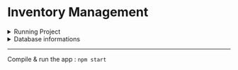 # Inventory Management

<details>
<summary>Running Project</summary>

### Prerequisites
- [Node.js](https://nodejs.dev/)
- [MySQL](https://www.mysql.com/)

## Dev Dependancies

| Name | Version |
| ------------- | ------------- |
| @types/express | `^4.17.21` |
| @types/node | `^20.12.12` |
| @types/validator | `^13.11.10` |
| sequelize-cli | `^6.6.2` |
| ts-node | `^10.9.2` |
| tsc-watch | `^6.0.4` |
| typescript | `^5.4.5` |

## Project Dependancies

| Name | Version |
| ------------- | ------------- |
| dotenv | `^16.4.5` |
| express | `^4.19.2` |
| mysql2 | `^3.9.7` |
| reflect-metadata | `^0.2.2` |
| sequelize | `^6.37.3` |

<ins>Installation shorthand</ins> : `npm install express mysql2 sequelize dotenv reflect-metadata`

### Run

> [!NOTE]
> In order to run the project, create `.env` file at root level.
> The .env file should contain those informations :
> | Environment Vars | Description |
> | ------------- | ------------- |
> | MYSQL_DB_NAME="inventory_management" | Replace the value if needed |
> | MYSQL_DB_HOST="127.0.0.1" | IP of the MySQL's host server |
> | MYSQL_DB_PORT="3306" | Port of the MySQL's host server |
> | MYSQL_DB_USERNAME="root" | User to connect to the MySQL Database |
> | MYSQL_DB_PASSWORD="" | Password to login with |
> | MYSQL_DB_USERNAME="root" | User to connect to the MySQL Database |
> | NODE_ENV="development" | Used for development purposes |
> | API_PREFIX="/api/v1" | API's prefix for default routes |

</details>

<details>
<summary>Database informations</summary>

### DB Initialization

Setup database: `npm run db:full-init`

> [!NOTE]
> This command will drop & rebuild the whole database. Then tables get created, and populated by seeders.
> You can find the Sequelize configuration in the file `.sequelizerc` at root level

### DB Diagram

![Relational Diagram](https://i.ibb.co/SxCF04K/dzdz.jpg)

</details>

--------

Compile & run the app : `npm start`
